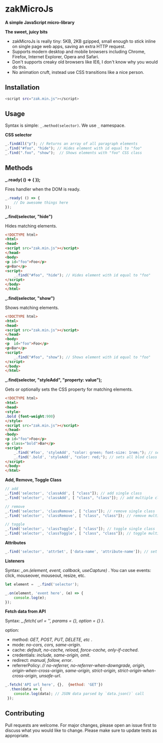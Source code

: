 # zakMicroJs

**A simple JavaScript micro-library**

**The sweet, juicy bits**
- zakMicroJs is really tiny: 5KB, 2KB gzipped, small enough to stick inline on single page web apps, saving an extra HTTP request.
- Supports modern desktop and mobile browsers including Chrome, Firefox, Internet Explorer, Opera and Safari.
- Don't supports creaky old browsers like IE6, I don't know why you would do this.
- No animation cruft, instead use CSS transitions like a nice person.

## Installation

```bash
<script src="zak.min.js"></script>
```

## Usage
Syntax is simple: `_.method(selector)`. We use `_` namespace.

**CSS selector**
```javascript
_.findAll("p"); // Returns an array of all paragraph elements
_.find("#foo", "hide"); // Hides element with id equal to "foo"
_.find(".foo", "show");  // Shows elements with "foo" CSS class
```
## Methods
**_.ready( () => { });**

Fires handler when the DOM is ready.
```javascript
_.ready( () => { 
	// Do awesome things here
});
```
**_.find(selector, "hide")**

Hides matching elements.
```html
<!DOCTYPE html>
<html>
<head>
<script src="zak.min.js"></script>
</head>
<body>
<p id="foo">Foo</p>
<p>Bar</p>
<script>
	_.find("#foo", "hide"); // Hides element with id equal to "foo"
</script>
</body>
</html>
```
**_.find(selector, "show")**

Shows matching elements.
```html
<!DOCTYPE html>
<html>
<head>
<script src="zak.min.js"></script>
</head>
<body>
<p  id="foo">Foo</p>
<p>Bar</p>
<script>
	_.find("#foo", "show"); // Shows element with id equal to "foo"
</script>
</body>
</html>
```
**_.find(selector, "styleAdd", "property: value");**

Gets or optionally sets the CSS property for matching elements.

```html
<!DOCTYPE html>
<html>
<head>
<style>
.bold {font-weight:900}
</style>
<script src="zak.min.js"></script>
</head>
<body>
<p id="foo">Foo</p>
<p class="bold">Bar</p>
<script>
	_.find('#foo', 'styleAdd', "color: green; font-size: 1rem;"); // sets multiple css element with id equal to "foo"
	_.find('.bold', 'styleAdd', "color: red;"); // sets all blod class color to red
</script>
</body>
</html>
```
**Add, Remove, Toggle Class**

```javascript
// add
_.find('selector', 'classAdd', [ "class"]); // add single class
_.find('selector', 'classAdd', [ "class", "class"]); // add multiple classes

// remove
_.find('selector', 'classRemove', [ "class"]); // remove single class
_.find('selector', 'classRemove', [ "class", "class"]); // remove multiple classes

// toggle
_.find('selector', 'classToggle', [ "class"]); // toggle single class
_.find('selector', 'classToggle', [ "class", "class"]); // toggle multiple classes
```
**Attributes**

```javascript
_.find('selector', 'attrSet', ['data-name', 'attribute-name']); // set attribute
```
**Listeners**

Syntax: *_on.(element, event, callback, useCapture)* .
You can use events: click, mouseover, mouseout, resize, etc.

```javascript
let element =  _.find('selector');

_.on(element, 'event here', (e) => {
 	console.log(e);
});
```
**Fetch data from API**

Syntax: *_.fetch( url = '', params = {}, option = {} )*.

option: 
- method: *GET, POST, PUT, DELETE, etc* .
- mode: *no-cors, cors, same-origin*.
- cache: *default, no-cache, reload, force-cache, only-if-cached*.
- credentials: *include, same-origin, omit*.
- redirect: *manual, follow, error*.
- referrerPolicy: *// no-referrer, no-referrer-when-downgrade, origin, origin-when-cross-origin, same-origin, strict-origin, strict-origin-when-cross-origin, unsafe-url*.

```javascript
_.fetch('API url here', {},  {method: 'GET'})
  .then(data => {
	console.log(data); // JSON data parsed by `data.json()` call
 });
```

## Contributing
Pull requests are welcome. For major changes, please open an issue first to discuss what you would like to change.
Please make sure to update tests as appropriate.

